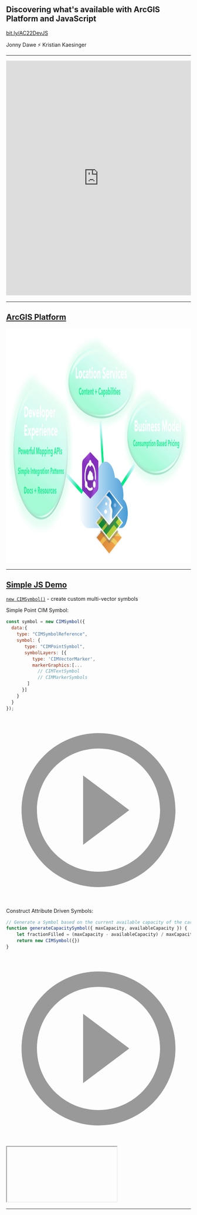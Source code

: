 ## Discovering what's available with ArcGIS Platform and JavaScript

[bit.ly/AC22DevJS](https://bit.ly/AC22DevJS)

<div class="name-title"> Jonny Dawe ⚡ Kristian Kaesinger  </div>

---

<iframe height="640px" style="width: 100%;" scrolling="no" title="CIM Symbol Testing Ground" src="https://codepen.io/JDawe/embed/abmpXwp?default-tab=js%2Cresult&editable=true&theme-id=dark" frameborder="no" loading="lazy" allowtransparency="true" allowfullscreen="true">
  See the Pen <a href="https://codepen.io/JDawe/pen/abmpXwp">
  CIM Symbol Testing Ground</a> by Jonathan Dawe (<a href="https://codepen.io/JDawe">@JDawe</a>)
  on <a href="https://codepen.io">CodePen</a>.
</iframe>

---

<!-- .slide: data-background-image="./assets/MainSlide.png"; .slide: data-background-size="cover" -->

## [ArcGIS Platform](https://www.esri.com/about/newsroom/arcnews/arcgis-platform-gives-developers-direct-access-to-location-services/)

<img style="height:640px; width:auto" src="./assets/ArcGISPlatform.png">

---

<!-- .slide: data-background-image="./assets/MainSlide.png"; .slide: data-background-size="cover" -->

## [Simple JS Demo](https://github.com/Esri/cim-spec/blob/master/docs/v2/CIMSymbols.md#cimpointsymbol)

[`new CIMSymbol()`](https://developers.arcgis.com/javascript/latest/api-reference/esri-symbols-CIMSymbol.html#constructors-summary) - create custom multi-vector symbols

<div class="two-col">
  <div class="snippets full-height-blocks">
  
Simple Point CIM Symbol: 
    <div class="snippet">

```js [1|3-15|1-15]
const symbol = new CIMSymbol({
  data:{
    type: "CIMSymbolReference",
    symbol: {
       type: "CIMPointSymbol",
       symbolLayers: [{
          type: 'CIMVectorMarker',
          markerGraphics:[...
            // CIMTextSymbol
            // CIMMarkerSymbols
        ]
      }]
    }
  }
});
```

<svg data-play-frame="frame-cim-points" data-play-argument="simple" class="play-code" viewBox="0 0 24 24"><path fill="#999" d="M12,20.14C7.59,20.14 4,16.55 4,12.14C4,7.73 7.59,4.14 12,4.14C16.41,4.14 20,7.73 20,12.14C20,16.55 16.41,20.14 12,20.14M12,2.14A10,10 0 0,0 2,12.14A10,10 0 0,0 12,22.14A10,10 0 0,0 22,12.14C22,6.61 17.5,2.14 12,2.14M10,16.64L16,12.14L10,7.64V16.64Z" /></svg>

  </div>

Construct Attribute Driven Symbols:

<div class="snippet">

```js [1|1-5]
// Generate a Symbol based on the current available capacity of the carpark
function generateCapacitySymbol({ maxCapacity, availableCapacity }) {
    let fractionFilled = (maxCapacity - availableCapacity) / maxCapacity
    return new CIMSymbol({})
}
```

<svg data-play-frame="frame-cim-points" data-play-argument="complex" class="play-code" viewBox="0 0 24 24"><path fill="#999" d="M12,20.14C7.59,20.14 4,16.55 4,12.14C4,7.73 7.59,4.14 12,4.14C16.41,4.14 20,7.73 20,12.14C20,16.55 16.41,20.14 12,20.14M12,2.14A10,10 0 0,0 2,12.14A10,10 0 0,0 12,22.14A10,10 0 0,0 22,12.14C22,6.61 17.5,2.14 12,2.14M10,16.64L16,12.14L10,7.64V16.64Z" /></svg>

  </div>
</div>
  <div class="snippet-preview">
    <iframe id="frame-cim-points" data-src="./snippet.html?cim-points"></iframe>
  </div>
</div>

---

<!-- .slide: data-background-image="./assets/EndSlide.png"; .slide: data-background-size="cover" -->
